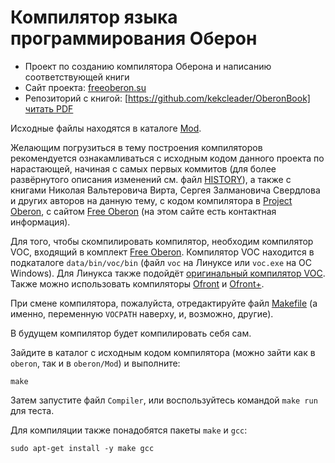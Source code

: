 # Компилятор языка программирования Оберон

* Проект по созданию компилятора Оберона и написанию соответствующей книги
* Сайт проекта: [freeoberon.su](https://freeoberon.su)
* Репозиторий с книгой: [https://github.com/kekcleader/OberonBook] [читать PDF](https://github.com/kekcleader/OberonBook/blob/master/oberon.pdf)

Исходные файлы находятся в каталоге [Mod](Mod).

Желающим погрузиться в тему построения компиляторов рекомендуется ознакамливаться с исходным кодом данного проекта по нарастающей, начиная с самых первых коммитов (для более развёрнутого описания изменений см. файл [HISTORY](HISTORY)), а также с книгами Николая Вальтеровича Вирта, Сергея Залмановича Свердлова и других авторов на данную тему, с кодом компилятора в [Project Oberon](http://projectoberon.com), с сайтом [Free Oberon](https://freeoberon.su) (на этом сайте есть контактная информация).

Для того, чтобы скомпилировать компилятор, необходим компилятор VOC,
входящий в комплект [Free Oberon](https://freeoberon.su). Компилятор VOC
находится в подкаталоге `data/bin/voc/bin` (файл `voc` на Линуксе или
`voc.exe` на ОС Windows). Для Линукса также подойдёт
[оригинальный компилятор VOC](https://github.com/vishaps/voc).
Также можно использовать компиляторы
[Ofront](https://github.com/jtempl/ofront) и
[Ofront+](https://github.com/Oleg-N-Cher/OfrontPlus).

При смене компилятора, пожалуйста, отредактируйте файл [Makefile](Makefile)
(а именно, переменную `VOCPATH` наверху, и, возможно, другие).

В будущем компилятор будет компилировать себя сам.

Зайдите в каталог с исходным кодом компилятора (можно зайти как в `oberon`, так и в `oberon/Mod`) и выполните:
```
make
```

Затем запустите файл `Compiler`, или воспользуйтесь командой `make run` для теста.

Для компиляции также понадобятся пакеты `make` и `gcc`:
```
sudo apt-get install -y make gcc
```

